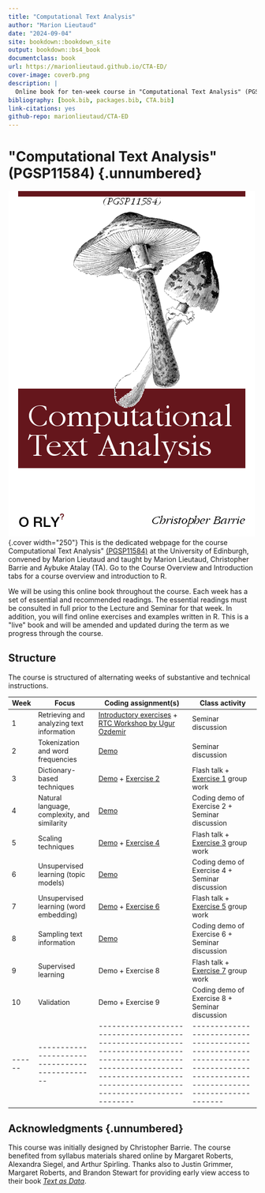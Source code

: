 ```yaml
---
title: "Computational Text Analysis"
author: "Marion Lieutaud"
date: "2024-09-04"
site: bookdown::bookdown_site
output: bookdown::bs4_book
documentclass: book
url: https://marionlieutaud.github.io/CTA-ED/
cover-image: coverb.png
description: |
  Online book for ten-week course in "Computational Text Analysis" (PGSP11584)
bibliography: [book.bib, packages.bib, CTA.bib]
link-citations: yes
github-repo: marionlieutaud/CTA-ED
---
```



# "Computational Text Analysis" (PGSP11584) {.unnumbered}

![cover](coverb.png){.cover width="250"} This is the dedicated webpage for the course Computational Text Analysis" [(PGSP11584)](http://www.drps.ed.ac.uk/23-24/dpt/cxpgsp11584.htm) at the University of Edinburgh, convened by Marion Lieutaud and taught by Marion Lieutaud, Christopher Barrie and Aybuke Atalay (TA). Go to the Course Overview and Introduction tabs for a course overview and introduction to R.

We will be using this online book throughout the course. Each week has a set of essential and recommended readings. The essential readings must be consulted in full prior to the Lecture and Seminar for that week. In addition, you will find online exercises and examples written in R. This is a "live" book and will be amended and updated during the term as we progress through the course.

## Structure

The course is structured of alternating weeks of substantive and technical instructions.

| Week | Focus                                        | Coding assignment(s)                                                                                                                                                              | Class activity                                                                                                             |
|------|----------------------------------------------|-----------------------------------------------------------------------------------------------------------------------------------------------------------------------------------|----------------------------------------------------------------------------------------------------------------------------|
| 1    | Retrieving and analyzing text information    | [Introductory exercises](https://marionlieutaud.github.io/CTA-ED/introduction-to-r.html) + [RTC Workshop by Ugur Ozdemir](https://research-training-centre.sps.ed.ac.uk/micro-methods/) | Seminar discussion                                           |
| 2    | Tokenization and word frequencies            | [Demo](https://marionlieutaud.github.io/CTA-ED/week-2-demo.html)                                                                                                                        | Seminar discussion                                                                                                         |
| 3    | Dictionary-based techniques                  | [Demo](https://marionlieutaud.github.io/CTA-ED/week-3-demo.html) + [Exercise 2](https://marionlieutaud.github.io/CTA-ED/exercise-2-dictionary-based-methods.html)                             | Flash talk + [Exercise 1](https://marionlieutaud.github.io/CTA-ED/exercise-1-word-frequency-analysis.html) group work            |
| 4    | Natural language, complexity, and similarity | [Demo](https://marionlieutaud.github.io/CTA-ED/week-4-demo.html)                                                                                                                        | Coding demo of Exercise 2 + Seminar discussion                                                                             |
| 5    | Scaling techniques                           | [Demo](https://marionlieutaud.github.io/CTA-ED/week-5-demo.html) + [Exercise 4](https://marionlieutaud.github.io/CTA-ED/exercise-4-scaling-techniques.html)                                   | Flash talk + [Exercise 3](https://marionlieutaud.github.io/CTA-ED/exercise-3-comparison-and-complexity.html) group work          |
| 6    | Unsupervised learning (topic models)         | [Demo](https://marionlieutaud.github.io/CTA-ED/week-6-demo.html)                                                                                                                        | Coding demo of Exercise 4 + Seminar discussion                                                                             |
| 7    | Unsupervised learning (word embedding)       | [Demo](https://marionlieutaud.github.io/CTA-ED/week-7-demo.html) + [Exercise 6](https://marionlieutaud.github.io/CTA-ED/exercise-6-unsupervised-learning-word-embedding.html)                 | Flash talk + [Exercise 5](https://marionlieutaud.github.io/CTA-ED/exercise-5-unsupervised-learning-topic-models.html) group work |
| 8    | Sampling text information                    | [Demo](https://marionlieutaud.github.io/CTA-ED/week-8-demo.html)                                                                                                                        | Coding demo of Exercise 6 + Seminar discussion                                                                             |
| 9    | Supervised learning                          | Demo + Exercise 8                                                                                                                                                                             | Flash talk + [Exercise 7](https://marionlieutaud.github.io/CTA-ED/exercise-7-sampling-text-information.html) group work |
| 10   | Validation                                   | Demo + Exercise 9                                                                                                                                                                     | Coding demo of Exercise 8 + Seminar discussion                                                                          |
|------|----------------------------------------------|-----------------------------------------------------------------------------------------------------------------------------------------------------------------------------------|----------------------------------------------------------------------------------------------------------------------------|

## Acknowledgments {.unnumbered}

This course was initially designed by Christopher Barrie. The course benefited from syllabus materials shared online by Margaret Roberts, Alexandra Siegel, and Arthur Spirling. Thanks also to Justin Grimmer, Margaret Roberts, and Brandon Stewart for providing early view access to their book [*Text as Data*](https://press.princeton.edu/books/hardcover/9780691207544/text-as-data).



